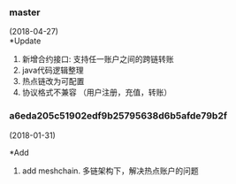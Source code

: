### master

(2018-04-27)  
*Update

1. 新增合约接口: 支持任一账户之间的跨链转账
2. java代码逻辑整理
3. 热点链改为可配置
4. 协议格式不兼容 （用户注册，充值，转账）



### a6eda205c51902edf9b25795638d6b5afde79b2f

(2018-01-31)

*Add

1. add meshchain. 多链架构下，解决热点账户的问题
